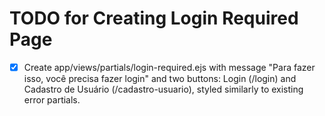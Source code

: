 # TODO for Creating Login Required Page

- [x] Create app/views/partials/login-required.ejs with message "Para fazer isso, você precisa fazer login" and two buttons: Login (/login) and Cadastro de Usuário (/cadastro-usuario), styled similarly to existing error partials.
